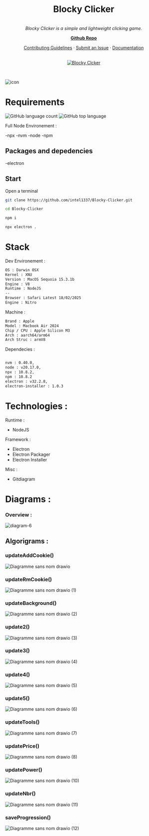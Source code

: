 <h1 align="center">Blocky Clicker</h1>

<p align="center">


  <br>
  <em>Blocky Clicker is a simple and lightweight clicking game.
    </em>
  <br>
</p>

<p align="center">
  <a href="https://github.com/intel1337/Blocky-Clicker/"><strong>Github Repo</strong></a>
  <br>
</p>

<p align="center">
  <a href="CONTRIBUTING.md">Contributing Guidelines</a>
  ·
  <a href="https://github.com/intel1337/Blocky-Clicker/issues">Submit an Issue</a>
  ·
  <a href="https://github.com/intel1337/Blocky-Clicker/wiki">Documentation</a>
  <br>
  <br>
</p>

<p align="center">
  <a href="https://github.com/intel1337/Blocky-Clicker/releases">
    <img src="https://img.shields.io/badge/Get-BlockyClicker.-brown" alt="Blocky Clcker" />
    
  </a>&nbsp;
</p>

![icon](https://github.com/user-attachments/assets/e8cd6153-77d7-4aea-9910-6e098bf1982a)



# Requirements
![GitHub language count](https://img.shields.io/github/languages/count/intel1337/Blocky-Clicker)
![GitHub top language](https://img.shields.io/github/languages/top/intel1337/Blocky-Clicker)

Full Node Environement :

-npx
-nvm
-node
-npm

## Packages and depedencies
-electron

## Start
Open a terminal 

```bash
git clone https://github.com/intel1337/Blocky-Clicker.git
```
```bash
cd Blocky-Clicker
```

```bash
npm i
```

```bash
npx electron .
```

# Stack

Dev Environement :
```bash
OS : Darwin OSX
Kernel : XNU
Version : MacOS Sequoia 15.3.1b
Engine : V8
Runtime : NodeJS
--
Browser : Safari Latest 18/02/2025
Engine : Nitro
```
Machine :
```bash
Brand : Apple
Model : Macbook Air 2024
Chip / CPU : Apple Silicon M3
Arch : aarch64/arm64
Arch Struc : armV8
```
Dependecies :
```bash

nvm : 0.40.0,
node : v20.17.0,
npx : 10.8.2,
npm : 10.8.2
electron : v32.2.8,
electron-installer : 1.0.3
```
# Technologies :
Runtime :
- NodeJS
  
Framework :
- Electron
- Electron Packager
- Electron Installer

Misc : 
- Gitdiagram

# Diagrams :

### Overview :
![diagram-6](https://github.com/user-attachments/assets/ab39e96d-36be-4892-ab6e-1def8f788b95)

## Algorigrams :
### updateAddCookie()
![Diagramme sans nom drawio](https://github.com/user-attachments/assets/baac38d8-befd-4d35-9fee-b0e631b7f8c0)

### updateRmCookie()
![Diagramme sans nom drawio (1)](https://github.com/user-attachments/assets/717254d9-5c6b-4b71-9827-d280a6d10116)

### updateBackground()
![Diagramme sans nom drawio (2)](https://github.com/user-attachments/assets/2b549c8a-cf44-4185-903d-64d3c769b152)

### update2()
![Diagramme sans nom drawio (3)](https://github.com/user-attachments/assets/8b44b4b3-9841-4bf7-918e-d42ca8b1c75d)

### update3()
![Diagramme sans nom drawio (4)](https://github.com/user-attachments/assets/79126164-bb15-445d-aeaa-3521bce2787d)

### update4()
![Diagramme sans nom drawio (5)](https://github.com/user-attachments/assets/772019e4-0bee-4e7b-b0cd-cf4c99fc7c1c)

### update5()
![Diagramme sans nom drawio (6)](https://github.com/user-attachments/assets/420e7843-0dd6-42da-8e79-e3f2c4e01566)

### updateTools()
![Diagramme sans nom drawio (7)](https://github.com/user-attachments/assets/a452c31a-0dd1-43ea-9ee8-dbe568ed5450)

### updatePrice()
![Diagramme sans nom drawio (8)](https://github.com/user-attachments/assets/5844c64c-7cb7-4e40-b433-046d4bd35be9)

### updatePower()
![Diagramme sans nom drawio (10)](https://github.com/user-attachments/assets/605a951f-a587-4ae7-8389-90cae5c0dca9)

### updateNbr()
![Diagramme sans nom drawio (11)](https://github.com/user-attachments/assets/865305da-dc08-4478-b36d-9342dce5f39c)

### saveProgression()
![Diagramme sans nom drawio (12)](https://github.com/user-attachments/assets/5bc7e316-4459-45fc-adfe-eaeba96b4431)








